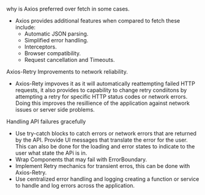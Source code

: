 why is Axios preferred over fetch in some cases.

- Axios provides additional features when compared to fetch these include:
  - Automatic JSON parsing.
  - Simplified error handling.
  - Interceptors.
  - Browser compatibility.
  - Request cancellation and Timeouts.

Axios-Retry Improvements to network reliability.

- Axios-Rety impvoves it as it will automatically reattempting failed HTTP requests, it also provides to capability to change retry condiitons by attempting a retry for specific HTTP status codes or network errors.
  Doing this improves the resillience of the application against network issues or server side problems.

Handling API failures gracefully

- Use try-catch blocks to catch errors or network errors that are returned by the API. Provide UI messages that translate the error for the user. This can also be done for the loading and error states to indicate to the user what state the APi is in.
- Wrap Components that may fail with ErrorBoundary.
- Implement Retry mechanics for transient erros, this can be done with Axios-Retry.
- Use centralized error handling and logging creating a function or service to handle and log errors across the application.
